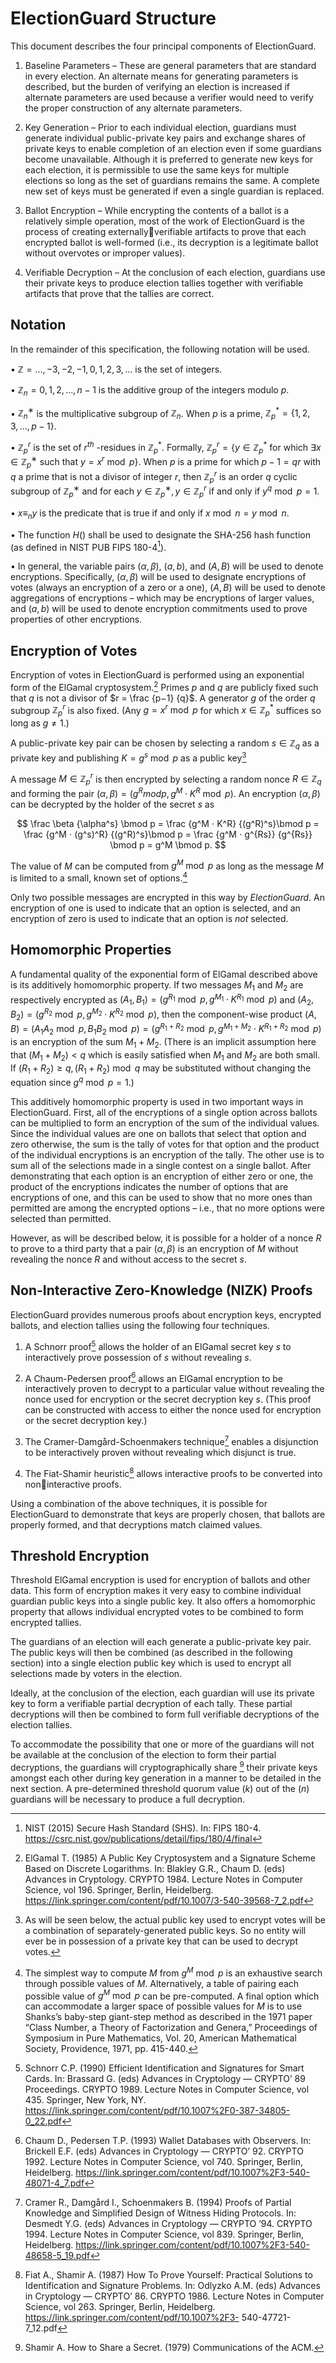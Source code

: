 # ElectionGuard Structure

This document describes the four principal components of ElectionGuard.

1. Baseline Parameters – These are general parameters that are standard in every election. An alternate means for generating parameters is described, but the burden of verifying an election is increased if alternate parameters are used because a verifier would need to verify the proper construction of any alternate parameters.

2. Key Generation – Prior to each individual election, guardians must generate individual public-private key pairs and exchange shares of private keys to enable completion of an election even if some guardians become unavailable. Although it is preferred to generate new keys for each election, it is permissible to use the same keys for multiple elections so long as the set of guardians remains the same. A complete new set of keys must be generated if even a single guardian is replaced.

3. Ballot Encryption – While encrypting the contents of a ballot is a relatively simple 
operation, most of the work of ElectionGuard is the process of creating externallyverifiable artifacts to prove that each encrypted ballot is well-formed (i.e., its decryption is a legitimate ballot without overvotes or improper values).

4. Verifiable Decryption – At the conclusion of each election, guardians use their private keys to produce election tallies together with verifiable artifacts that prove that the tallies are correct.

## Notation

In the remainder of this specification, the following notation will be used.

• $ℤ = {… , −3, −2, −1, 0, 1, 2, 3, … }$ is the set of integers.

• $ℤ_n = {0, 1, 2, … , n − 1}$ is the additive group of the integers modulo $p$.

• $ℤ_n^∗$ is the multiplicative subgroup of $ℤ_n$. When $p$ is a prime, $ℤ_p^* = \{1, 2, 3, … , p − 1\}.$

• $ℤ_p^r$ is the set of $r^{th}$ -residues in $ℤ_p^*$. Formally, $ℤ_p^r = \{y \in ℤ_p^*$ for which $\exists x \in ℤ_p^∗$ such that $y = x^r \bmod p\}$. When $p$ is a prime for which $p − 1 = qr$ with $q$ a prime that is not a divisor of integer $r$, then $ℤ_p^r$ is an order $q$ cyclic subgroup of $ℤ_p^∗$ and for each $y \in ℤ_p^∗, y \in ℤ_p^r$
if and only if $y^q \bmod p = 1$.

• $x \equiv_n y$ is the predicate that is true if and only if $x \bmod n = y \bmod n$.

• The function $H()$ shall be used to designate the SHA-256 hash function (as defined in NIST PUB FIPS 180-4[^1]).

• In general, the variable pairs $(\alpha, \beta)$, $(a, b)$, and $(A, B)$ will be used to denote encryptions. Specifically, $(\alpha, \beta)$ will be used to designate encryptions of votes (always an encryption of a zero or a one), $(A, B)$ will be used to denote aggregations of encryptions – which may be encryptions of larger values, and $(a, b)$ will be used to denote encryption commitments used to prove properties of other encryptions.

## Encryption of Votes

Encryption of votes in ElectionGuard is performed using an exponential form of the ElGamal cryptosystem.[^2] Primes $p$ and $q$ are publicly fixed such that $q$ is not a divisor of $r = \frac {p−1} {q}$. A generator $g$ of the order $q$ subgroup $ℤ_p^r$ is also fixed. (Any $g = x^r \bmod p$ for which $x \in ℤ_p^*$ suffices so long as $g \neq 1$.)

A public-private key pair can be chosen by selecting a random $s \in ℤ_q$ as a private key and publishing $K = g^s \bmod p$ as a public key[^3]

A message $M \in ℤ_p^r$ is then encrypted by selecting a random nonce $R \in ℤ_q$ and forming the pair $(\alpha, \beta) = (g^R mod p, g^M ⋅ K^R \bmod p)$. An encryption $(\alpha, \beta)$ can be decrypted by the holder of the secret $s$ as

$$
\frac \beta {\alpha^s} \bmod p = \frac {g^M ⋅ K^R} {(g^R)^s}\bmod p = \frac {g^M ⋅ (g^s)^R} {(g^R)^s}\bmod p = \frac {g^M ⋅ g^{Rs}} {g^{Rs}} \bmod p = g^M
\bmod p.
$$

The value of $M$ can be computed from $g^M \bmod p$ as long as the message $M$ is limited to a small, known set of options.[^4]

Only two possible messages are encrypted in this way by *ElectionGuard*. An encryption of one
is used to indicate that an option is selected, and an encryption of zero is used to indicate that an option is *not* selected.

## Homomorphic Properties

A fundamental quality of the exponential form of ElGamal described above is its additively homomorphic property. If two messages $M_1$ and $M_2$ are respectively encrypted as $(A_1,B_1) =(g^{R_1} \bmod p, g^{M_1} ⋅ K^{R_1} \bmod p)$ and $(A_2,B_2) = (g^{R_2} \bmod p, g^{M_2} ⋅ K^{R_2} \bmod p)$, then the component-wise product $(A, B) = (A_1A_2 \bmod p,B_1B_2 \bmod p) = (g^{R_1+R_2} \bmod p, g^{M_1+M_2}⋅K^{R_1+R_2} \bmod p)$ is an encryption of the sum $M_1 + M_2$. (There is an implicit assumption here 
that $(M_1 + M_2) < q$ which is easily satisfied when $M_1$ and $M_2$ are both small. If $(R_1 + R_2) ≥ q, (R_1 + R_2) \bmod q$ may be substituted without changing the equation since $g^q \bmod p = 1.)$

This additively homomorphic property is used in two important ways in ElectionGuard. First, all of the encryptions of a single option across ballots can be multiplied to form an encryption of the sum of the individual values. Since the individual values are one on ballots that select that option and zero otherwise, the sum is the tally of votes for that option and the product of the individual encryptions is an encryption of the tally.
The other use is to sum all of the selections made in a single contest on a single ballot. After demonstrating that each option is an encryption of either zero or one, the product of the encryptions indicates the number of options that are encryptions of one, and this can be used to show that no more ones than permitted are among the encrypted options – i.e., that no more options were selected than permitted.

However, as will be described below, it is possible for a holder of a nonce $R$ to prove to a third party that a pair $(\alpha, \beta)$ is an encryption of $M$ without revealing the nonce $R$ and without access to the secret $s$.

## Non-Interactive Zero-Knowledge (NIZK) Proofs

ElectionGuard provides numerous proofs about encryption keys, encrypted ballots, and election tallies using the following four techniques.

1. A Schnorr proof[^5] allows the holder of an ElGamal secret key $s$ to interactively prove possession of $s$ without revealing $s$.

2. A Chaum-Pedersen proof[^6] allows an ElGamal encryption to be interactively proven to decrypt to a particular value without revealing the nonce used for encryption or the secret decryption key $s$. (This proof can be constructed with access to either the nonce used for encryption or the secret decryption key.)

3. The Cramer-Damgård-Schoenmakers technique[^7] enables a disjunction to be interactively proven without revealing which disjunct is true.

4. The Fiat-Shamir heuristic[^8] allows interactive proofs to be converted into noninteractive proofs.

Using a combination of the above techniques, it is possible for ElectionGuard to demonstrate that keys are properly chosen, that ballots are properly formed, and that decryptions match claimed values.

## Threshold Encryption

Threshold ElGamal encryption is used for encryption of ballots and other data. This form of encryption makes it very easy to combine individual guardian public keys into a single public key. It also offers a homomorphic property that allows individual encrypted votes to be combined to form encrypted tallies.

The guardians of an election will each generate a public-private key pair. The public keys will then be combined (as described in the following section) into a single election public key which is used to encrypt all selections made by voters in the election.

Ideally, at the conclusion of the election, each guardian will use its private key to form a verifiable partial decryption of each tally. These partial decryptions will then be combined to form full verifiable decryptions of the election tallies.

To accommodate the possibility that one or more of the guardians will not be available at the conclusion of the election to form their partial decryptions, the guardians will cryptographically share [^9] their private keys amongst each other during key generation in a manner to be detailed in the next section. A pre-determined threshold quorum value $(k)$ out of the $(n)$ guardians will be necessary to produce a full decryption.

[^1]: NIST (2015) Secure Hash Standard (SHS). In: FIPS 180-4. https://csrc.nist.gov/publications/detail/fips/180/4/final

[^2]: ElGamal T. (1985) A Public Key Cryptosystem and a Signature Scheme Based on Discrete Logarithms. In: Blakley G.R., Chaum D. (eds) Advances in Cryptology. CRYPTO 1984. Lecture Notes in Computer Science, vol 196. Springer, Berlin, Heidelberg. https://link.springer.com/content/pdf/10.1007/3-540-39568-7_2.pdf

[^3]: As will be seen below, the actual public key used to encrypt votes will be a combination of separately-generated public keys. So no entity will ever be in possession of a private key that can be used to decrypt votes.

[^4]: The simplest way to compute $M$ from $g^M \bmod p$ is an exhaustive search through possible values of $M$. Alternatively, a table of pairing each possible value of $g^M \bmod p$ can be pre-computed. A final option which can accommodate a larger space of possible values for $M$ is to use Shanks’s baby-step giant-step method as described in the 1971 paper “Class Number, a Theory of Factorization and Genera,” Proceedings of Symposium in Pure Mathematics, Vol. 20, American Mathematical Society, Providence, 1971, pp. 415-440.

[^5]: Schnorr C.P. (1990) Efficient Identification and Signatures for Smart Cards. In: Brassard G. (eds) Advances in Cryptology — CRYPTO’ 89 Proceedings. CRYPTO 1989. Lecture Notes in Computer Science, vol 435. Springer, New York, NY. https://link.springer.com/content/pdf/10.1007%2F0-387-34805-0_22.pdf

[^6]: Chaum D., Pedersen T.P. (1993) Wallet Databases with Observers. In: Brickell E.F. (eds) Advances in Cryptology — CRYPTO’ 92. CRYPTO 1992. Lecture Notes in Computer Science, vol 740. Springer, Berlin, Heidelberg. https://link.springer.com/content/pdf/10.1007%2F3-540-48071-4_7.pdf

[^7]: Cramer R., Damgård I., Schoenmakers B. (1994) Proofs of Partial Knowledge and Simplified Design of Witness Hiding Protocols. In: Desmedt Y.G. (eds) Advances in Cryptology — CRYPTO ’94. CRYPTO 1994. Lecture Notes in Computer Science, vol 839. Springer, Berlin, Heidelberg. https://link.springer.com/content/pdf/10.1007%2F3-540-48658-5_19.pdf

[^8]: Fiat A., Shamir A. (1987) How To Prove Yourself: Practical Solutions to Identification and Signature Problems. In: Odlyzko A.M. (eds) Advances in Cryptology — CRYPTO’ 86. CRYPTO 1986. Lecture Notes in Computer Science, vol 263. Springer, Berlin, Heidelberg. https://link.springer.com/content/pdf/10.1007%2F3-
540-47721-7_12.pdf

[^9]:  Shamir A. How to Share a Secret. (1979) Communications of the ACM.
